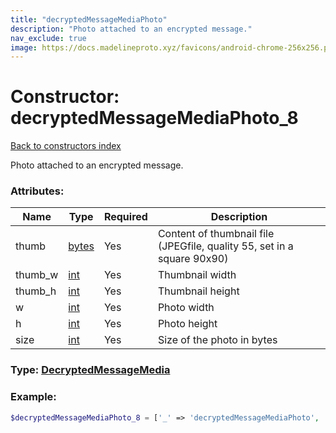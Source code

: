 ```yaml
---
title: "decryptedMessageMediaPhoto"
description: "Photo attached to an encrypted message."
nav_exclude: true
image: https://docs.madelineproto.xyz/favicons/android-chrome-256x256.png
---
```

# Constructor: decryptedMessageMediaPhoto\_8  
[Back to constructors index](/API_docs/constructors/index.md)



Photo attached to an encrypted message.

### Attributes:

| Name     |    Type       | Required | Description |
|----------|---------------|----------|-------------|
|thumb|[bytes](/API_docs/types/bytes.md) | Yes|Content of thumbnail file (JPEGfile, quality 55, set in a square 90x90)|
|thumb\_w|[int](/API_docs/types/int.md) | Yes|Thumbnail width|
|thumb\_h|[int](/API_docs/types/int.md) | Yes|Thumbnail height|
|w|[int](/API_docs/types/int.md) | Yes|Photo width|
|h|[int](/API_docs/types/int.md) | Yes|Photo height|
|size|[int](/API_docs/types/int.md) | Yes|Size of the photo in bytes|



### Type: [DecryptedMessageMedia](/API_docs/types/DecryptedMessageMedia.md)


### Example:

```php
$decryptedMessageMediaPhoto_8 = ['_' => 'decryptedMessageMediaPhoto', 'thumb' => 'bytes', 'thumb_w' => int, 'thumb_h' => int, 'w' => int, 'h' => int, 'size' => int];
```  
